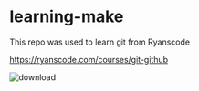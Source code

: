 # learning-make

This repo was used to learn git from Ryanscode


https://ryanscode.com/courses/git-github

![download](https://user-images.githubusercontent.com/113925293/229291214-8253a4a7-625e-42ad-8054-be5428be7334.jpg)
